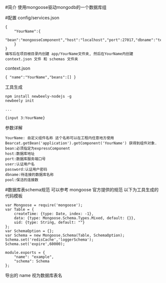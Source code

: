 #简介
    使用mongoose驱动mongodb的一个数据库组

#配置
   config/services.json

    {
        "YourName":{
            "bean":"mongooseComponent","host":"localhost","port":27017,"dbname":"test","user":"admin","password":"adafdsfgarfg","pool":1
        }
    }
    编写后在项目根目录内创建 app/YourName文件夹, 然后在YourName内创建 context.json 文件 和 schemas 文件夹
   
   context.json
   
    { "name":"YourName","beans":[] }
    
   工具生成
    
    npm install newbeely-nodejs -g
    newbeely init
    
    ...
    
    {input 3:YourName}
    
   参数详解
   
    YourName: 自定义组件名称 这个名称可以在工程内任意地方使用 Bearcat.getBean('application').getComponent('YourName') 获得到组件对象.
    bean:必须指定为expressComponent
    host:数据库地址
    port:数据库服务端口号
    user:认证用户名
    password:认证用户密码
    dbname:待连接的数据库名称
    pool:保活的连接数
    
#数据库表schema规范
   可以参考 mongoose 官方提供的规范
   以下为工具生成的代码模板 
   
    var Mongoose = require('mongoose');
    var Table = {
        createTime: {type: Date, index: -1},
        data: {type: Mongoose.Schema.Types.Mixed, default: {}},
        uid: {type: String, default: ""}
    };
    var SchemaOption = {};
    var Schema = new Mongoose.Schema(Table, SchemaOption);
    Schema.set('redisCache','loggerSchema');
    Schema.set('expire',60000);
    
    module.exports = {
        "name": "example",
        "schema": Schema
    };
   导出的 name 视为数据库表名